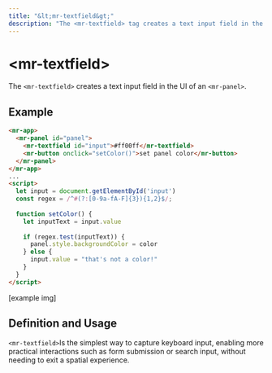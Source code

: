 ```yaml
---
title: "&lt;mr-textfield&gt;"
description: "The <mr-textfield> tag creates a text input field in the interface of an <mr-panel>."
---
```

# &lt;mr-textfield&gt;

The `<mr-textfield>` creates a text input field in the UI of an `<mr-panel>`.

## Example

```html
<mr-app>
  <mr-panel id="panel">
    <mr-textfield id="input">#ff00ff</mr-textfield>
    <mr-button onclick="setColor()">set panel color</mr-button>
  </mr-panel>
</mr-app>
...
<script>
  let input = document.getElementById('input')
  const regex = /^#(?:[0-9a-fA-F]{3}){1,2}$/;
  
  function setColor() {
    let inputText = input.value
    
    if (regex.test(inputText)) {
      panel.style.backgroundColor = color 
    } else {
      input.value = "that's not a color!"
    }
  }
</script>
```

\[example img\]

## Definition and Usage

`<mr-textfield>`Is the simplest way to capture keyboard input, enabling more practical interactions such as form submission or search input, without needing to exit a spatial experience.
